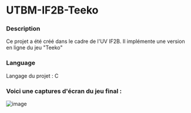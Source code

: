 # UTBM-IF2B-Teeko

### Description

Ce projet a été créé dans le cadre de l'UV IF2B. Il implémente une version en ligne du jeu "Teeko"

### Language

Langage du projet : C

### Voici une captures d'écran du jeu final :

![image](https://github.com/user-attachments/assets/d172b3c7-0cf4-4a20-8f2e-405abbaaeda8)
